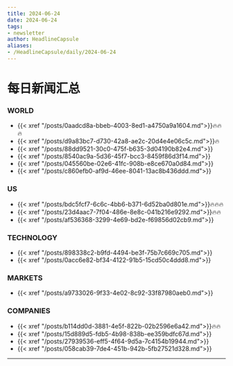 ```yaml
---
title: 2024-06-24
date: 2024-06-24
tags: 
- newsletter
author: HeadlineCapsule
aliases: 
- /HeadlineCapsule/daily/2024-06-24
---
```


# 每日新闻汇总

### WORLD

- {{< xref "/posts/0aadcd8a-bbeb-4003-8ed1-a4750a9a1604.md">}}🔥🔥🔥
- {{< xref "/posts/d9a83bc7-d730-42a8-ae2c-20d4e4e06c5c.md">}}🔥
- {{< xref "/posts/88dd9521-30c0-475f-b635-3d04190b82e4.md">}}
- {{< xref "/posts/8540ac9a-5d36-45f7-bcc3-8459f86d3f14.md">}}
- {{< xref "/posts/045560be-02e6-41fc-908b-e8ce670a0d84.md">}}
- {{< xref "/posts/c860efb0-af9d-46ee-8041-13ac8b436ddd.md">}}

### US

- {{< xref "/posts/bdc5fcf7-6c6c-4bb6-b371-6d52ba0d801e.md">}}🔥🔥🔥
- {{< xref "/posts/23d4aac7-7f04-486e-8e8c-041b216e9292.md">}}🔥🔥
- {{< xref "/posts/af536368-3299-4e69-bd2e-f69856d02cb9.md">}}

### TECHNOLOGY

- {{< xref "/posts/898338c2-b9fd-4494-be3f-75b7c669c705.md">}}
- {{< xref "/posts/0acc6e82-bf34-4122-91b5-15cd50c4ddd8.md">}}

### MARKETS

- {{< xref "/posts/a9733026-9f33-4e02-8c92-33f87980aeb0.md">}}

### COMPANIES

- {{< xref "/posts/b114dd0d-3881-4e5f-822b-02b2596e6a42.md">}}🔥🔥
- {{< xref "/posts/15d889d5-fdb5-4b98-838b-ee359bdfc67d.md">}}
- {{< xref "/posts/27939536-eff5-4f64-9d5a-7c4154b19944.md">}}
- {{< xref "/posts/058cab39-7de4-451b-942b-5fb27521d328.md">}}

---

